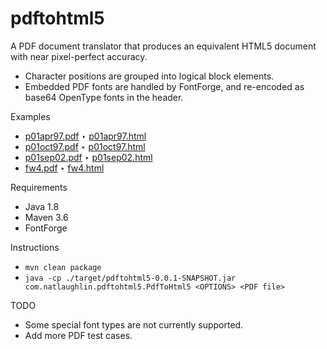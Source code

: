 # pdftohtml5 

A PDF document translator that produces an equivalent HTML5 document with near pixel-perfect accuracy.

- Character positions are grouped into logical block elements. 
- Embedded PDF fonts are handled by FontForge, and re-encoded as base64 OpenType fonts in the header.

Examples

- [p01apr97.pdf](https://natlaughlin.github.io/pdftohtml5/src/test/resources/p01apr97.pdf) ‣ [p01apr97.html](https://natlaughlin.github.io/pdftohtml5/src/test/resources/p01apr97.html)
- [p01oct97.pdf](https://natlaughlin.github.io/pdftohtml5/src/test/resources/p01oct97.pdf) ‣ [p01oct97.html](https://natlaughlin.github.io/pdftohtml5/src/test/resources/p01oct97.html)
- [p01sep02.pdf](https://natlaughlin.github.io/pdftohtml5/src/test/resources/p01sep02.pdf) ‣ [p01sep02.html](https://natlaughlin.github.io/pdftohtml5/src/test/resources/p01sep02.html)
- [fw4.pdf](https://natlaughlin.github.io/pdftohtml5/src/test/resources/fw4.pdf) ‣ [fw4.html](https://natlaughlin.github.io/pdftohtml5/src/test/resources/fw4.html)

Requirements

- Java 1.8
- Maven 3.6
- FontForge

Instructions

- `mvn clean package`
- `java -cp ./target/pdftohtml5-0.0.1-SNAPSHOT.jar com.natlaughlin.pdftohtml5.PdfToHtml5 <OPTIONS> <PDF file>`

TODO

- Some special font types are not currently supported.
- Add more PDF test cases.
  


